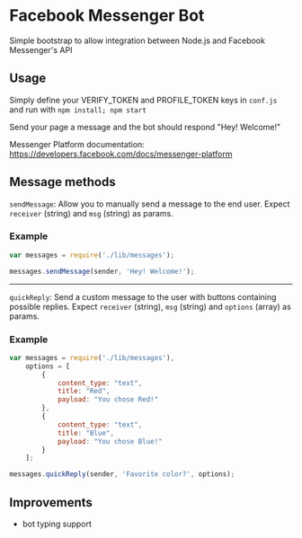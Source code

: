# Facebook Messenger Bot

Simple bootstrap to allow integration between Node.js and Facebook Messenger's API

## Usage

Simply define your VERIFY_TOKEN and PROFILE_TOKEN keys in `conf.js` and run with `npm install; npm start`

Send your page a message and the bot should respond "Hey! Welcome!"

Messenger Platform documentation: https://developers.facebook.com/docs/messenger-platform

## Message methods

`sendMessage`: Allow you to manually send a message to the end user. Expect `receiver` (string) and `msg` (string) as params.

### Example

```js
var messages = require('./lib/messages');

messages.sendMessage(sender, 'Hey! Welcome!');
```

---

`quickReply`: Send a custom message to the user with buttons containing possible replies. Expect `receiver` (string), `msg` (string) and `options` (array) as params.

### Example

```js
var messages = require('./lib/messages'),
    options = [
        {
            content_type: "text",
            title: "Red",
            payload: "You chose Red!"
        },
        {
            content_type: "text",
            title: "Blue",
            payload: "You chose Blue!"
        }
    ];

messages.quickReply(sender, 'Favorite color?', options);
```

## Improvements

- bot typing support